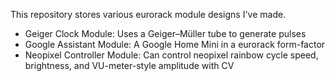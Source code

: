 This repository stores various eurorack module designs I've made.

* Geiger Clock Module: Uses a Geiger–Müller tube to generate pulses
* Google Assistant Module: A Google Home Mini in a eurorack form-factor
* Neopixel Controller Module: Can control neopixel rainbow cycle speed, brightness, and VU-meter-style amplitude with CV